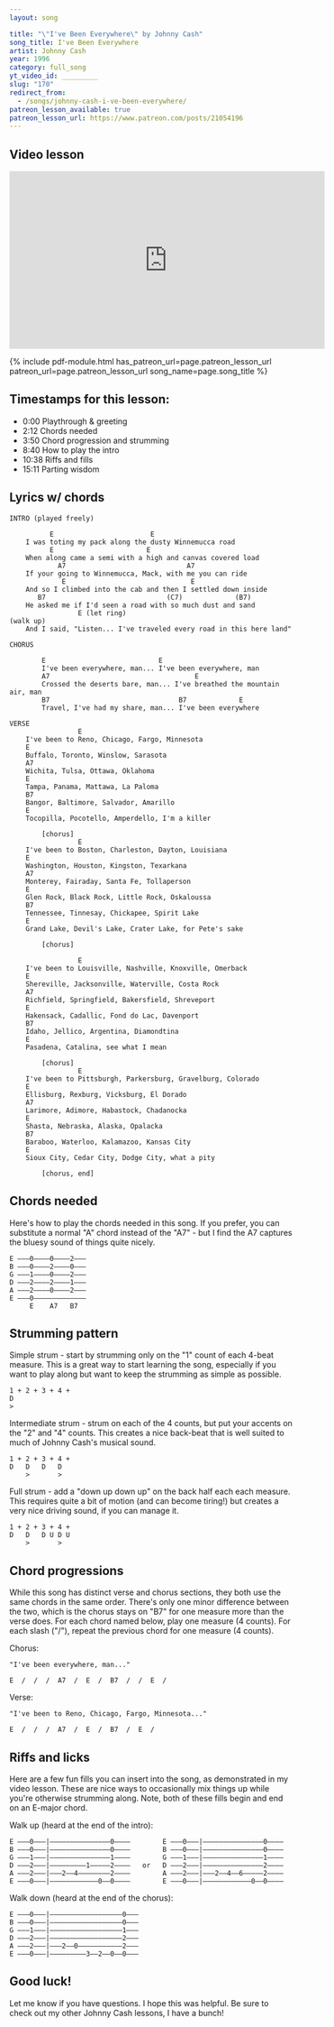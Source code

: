 ```yaml
---
layout: song

title: "\"I've Been Everywhere\" by Johnny Cash"
song_title: I've Been Everywhere
artist: Johnny Cash
year: 1996
category: full_song
yt_video_id: _________
slug: "170"
redirect_from:
  - /songs/johnny-cash-i-ve-been-everywhere/
patreon_lesson_available: true
patreon_lesson_url: https://www.patreon.com/posts/21054196
---
```


## Video lesson

<iframe width="560" height="315" src="https://www.youtube.com/embed/eNXGEQTd9Do?showinfo=0" frameborder="0" allowfullscreen></iframe>



{% include pdf-module.html has_patreon_url=page.patreon_lesson_url patreon_url=page.patreon_lesson_url song_name=page.song_title %}



## Timestamps for this lesson:

- 0:00 Playthrough & greeting
- 2:12 Chords needed
- 3:50 Chord progression and strumming
- 8:40 How to play the intro
- 10:38 Riffs and fills
- 15:11 Parting wisdom





## Lyrics w/ chords

    INTRO (played freely)

              E                        E
        I was toting my pack along the dusty Winnemucca road
              E                       E
        When along came a semi with a high and canvas covered load
                A7                              A7
        If your going to Winnemucca, Mack, with me you can ride
                 E                               E
        And so I climbed into the cab and then I settled down inside
           B7                              (C7)             (B7)
        He asked me if I'd seen a road with so much dust and sand
                     E (let ring)                                      (walk up)
        And I said, "Listen... I've traveled every road in this here land"

    CHORUS

            E                            E
            I've been everywhere, man... I've been everywhere, man
            A7                                    E
            Crossed the deserts bare, man... I've breathed the mountain air, man
            B7                                B7             E
            Travel, I've had my share, man... I've been everywhere

    VERSE
                     E
        I've been to Reno, Chicago, Fargo, Minnesota
        E
        Buffalo, Toronto, Winslow, Sarasota
        A7
        Wichita, Tulsa, Ottawa, Oklahoma
        E
        Tampa, Panama, Mattawa, La Paloma
        B7
        Bangor, Baltimore, Salvador, Amarillo
        E
        Tocopilla, Pocotello, Amperdello, I'm a killer

            [chorus]
                     E
        I've been to Boston, Charleston, Dayton, Louisiana
        E
        Washington, Houston, Kingston, Texarkana
        A7
        Monterey, Fairaday, Santa Fe, Tollaperson
        E
        Glen Rock, Black Rock, Little Rock, Oskaloussa
        B7
        Tennessee, Tinnesay, Chickapee, Spirit Lake
        E
        Grand Lake, Devil's Lake, Crater Lake, for Pete's sake

            [chorus]

                     E
        I've been to Louisville, Nashville, Knoxville, Omerback
        E
        Shereville, Jacksonville, Waterville, Costa Rock
        A7
        Richfield, Springfield, Bakersfield, Shreveport
        E
        Hakensack, Cadallic, Fond do Lac, Davenport
        B7
        Idaho, Jellico, Argentina, Diamondtina
        E
        Pasadena, Catalina, see what I mean

            [chorus]
                     E
        I've been to Pittsburgh, Parkersburg, Gravelburg, Colorado
        E
        Ellisburg, Rexburg, Vicksburg, El Dorado
        A7
        Larimore, Adimore, Habastock, Chadanocka
        E
        Shasta, Nebraska, Alaska, Opalacka
        B7
        Baraboo, Waterloo, Kalamazoo, Kansas City
        E
        Sioux City, Cedar City, Dodge City, what a pity

            [chorus, end]

## Chords needed

Here's how to play the chords needed in this song. If you prefer, you can substitute a normal "A" chord instead of the "A7" - but I find the A7 captures the bluesy sound of things quite nicely.

    E –––0––––0––––2–––
    B –––0––––2––––0–––
    G –––1––––0––––2–––
    D –––2––––2––––1–––
    A –––2––––0––––2–––
    E –––0–––––––––––––
         E    A7   B7

## Strumming pattern

Simple strum - start by strumming only on the "1" count of each 4-beat measure. This is a great way to start learning the song, especially if you want to play along but want to keep the strumming as simple as possible.

    1 + 2 + 3 + 4 +
    D
    >

Intermediate strum - strum on each of the 4 counts, but put your accents on the "2" and "4" counts. This creates a nice back-beat that is well suited to much of Johnny Cash's musical sound.

    1 + 2 + 3 + 4 +
    D   D   D   D
        >       >

Full strum - add a "down up down up" on the back half each each measure. This requires quite a bit of motion (and can become tiring!) but creates a very nice driving sound, if you can manage it.

    1 + 2 + 3 + 4 +
    D   D   D U D U
        >       >

## Chord progressions

While this song has distinct verse and chorus sections, they both use the same chords in the same order. There's only one minor difference between the two, which is the chorus stays on "B7" for one measure more than the verse does. For each chord named below, play one measure (4 counts). For each slash ("/"), repeat the previous chord for one measure (4 counts).

Chorus:

    "I've been everywhere, man..."

    E  /  /  /  A7  /  E  /  B7  /  /  E  /

Verse:

    "I've been to Reno, Chicago, Fargo, Minnesota..."

    E  /  /  /  A7  /  E  /  B7  /  E  /

## Riffs and licks

Here are a few fun fills you can insert into the song, as demonstrated in my video lesson. These are nice ways to occasionally mix things up while you're otherwise strumming along. Note, both of these fills begin and end on an E-major chord.

Walk up (heard at the end of the intro):

    E –––0–––|–––––––––––––––0––––        E –––0–––|–––––––––––––––0––––
    B –––0–––|–––––––––––––––0––––        B –––0–––|–––––––––––––––0––––
    G –––1–––|–––––––––––––––1––––        G –––1–––|–––––––––––––––1––––
    D –––2–––|–––––––––1–––––2––––   or   D –––2–––|–––––––––––––––2––––
    A –––2–––|–––2––4––––––––2––––        A –––2–––|–––2––4––6–––––2––––
    E –––0–––|––––––––––––0––0––––        E –––0–––|––––––––––––0––0––––

Walk down (heard at the end of the chorus):

    E –––0–––|––––––––––––––––––0–––
    B –––0–––|––––––––––––––––––0–––
    G –––1–––|––––––––––––––––––1–––
    D –––2–––|––––––––––––––––––2–––
    A –––2–––|–––2––0–––––––––––2–––
    E –––0–––|–––––––––3––2––0––0–––

## Good luck!

Let me know if you have questions. I hope this was helpful. Be sure to check out my other Johnny Cash lessons, I have a bunch!
